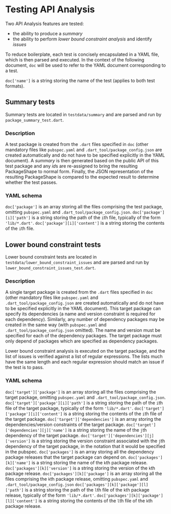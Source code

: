 # Testing API Analysis

Two API Analysis features are tested:
* the ability to produce a *summary*
* the ability to perform *lower bound constraint analysis* and identify *issues*

To reduce boilerplate, each test is concisely encapsulated in a YAML file, which is then parsed and executed. In the context of the following document, `doc` will be used to refer to the YAML document corresponding to a test.

`doc['name']` is a string storing the name of the test (applies to both test formats).

## Summary tests

Summary tests are located in `testdata/summary` and are parsed and run by `package_summary_test.dart`.

### Description

A test package is created from the `.dart` files specified in `doc` (other mandatory files like `pubspec.yaml` and `.dart_tool/package_config.json` are created automatically and do not have to be specified explicitly in the YAML document). A *summary* is then generated based on the public API of this test package and any *id*s are re-assigned to bring the resulting PackageShape to normal form. Finally, the JSON representation of the resulting PackageShape is compared to the expected result to determine whether the test passes.

### YAML schema

`doc['package']` is an array storing all the files comprising the test package, omitting `pubspec.yaml` and `.dart_tool/package_config.json`.
`doc['package'][i]['path']` is a string storing the path of the `i`th file, typically of the form `'lib/*.dart'`.
`doc['package'][i]['content']` is a string storing the contents of the `i`th file.

## Lower bound constraint tests

Lower bound constraint tests are located in `testdata/lower_bound_constraint_issues` and are parsed and run by `lower_bound_constraint_issues_test.dart`.

### Description

A single target package is created from the `.dart` files specified in `doc` (other mandatory files like `pubspec.yaml` and `.dart_tool/package_config.json` are created automatically and do not have to be specified explicitly in the YAML document). This target package can specify its dependencies (a name and version constraint is required for each dependency). Similarly, any number of dependency packages may be created in the same way (with `pubspec.yaml` and `.dart_tool/package_config.json` omitted). The name and version must be specified for each of the dependency packages. The target package must only depend of packages which are specified as dependency packages.

Lower bound constraint analysis is executed on the target package, and the list of issues is verified against a list of regular expressions. The lists much have the same length and each regular expression should match an issue if the test is to pass.

### YAML schema

`doc['target']['package']` is an array storing all the files comprising the target package, omitting `pubspec.yaml` and `.dart_tool/package_config.json`.
`doc['target']['package'][i]['path']` is a string storing the path of the `i`th file of the target package, typically of the form `'lib/*.dart'`.
`doc['target']['package'][i]['content']` is a string storing the contents of the `i`th file of the target package.
`doc['target']['dependencies']` is an array storing the dependencies/version constraints of the target package.
`doc['target']['dependencies'][j]['name']` is a string storing the name of the `j`th dependency of the target package.
`doc['target']['dependencies'][j]['version']` is a string storing the version constraint associated with the `j`th dependency of the target package, in the notation that it would be specified in the pubspec.
`doc['packages']` is an array storing all the dependency package releases that the target package can depend on.
`doc['packages'][k]['name']` is a string storing the name of the `k`th package release.
`doc['packages'][k]['version']` is a string storing the version of the `k`th package release.
`doc['packages'][k]['package']` is an array storing all the files comprising the `k`th package release, omitting `pubspec.yaml` and `.dart_tool/package_config.json`
`doc['packages'][k]['package'][l]['path']` is a string storing the path of the `l`th file of the `k`th package release, typically of the form `'lib/*.dart'`.
`doc['packages'][k]['package'][l]['content']` is a string storing the contents of the `l`th file of the `k`th package release.

